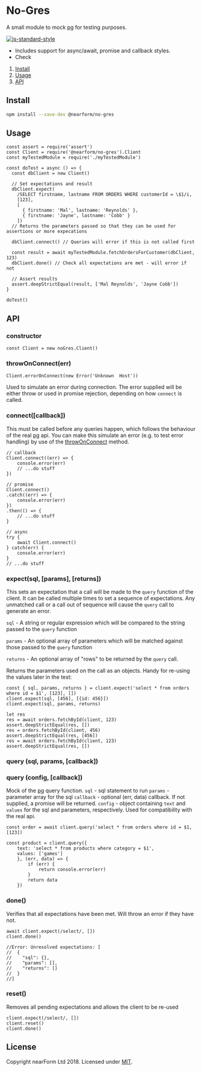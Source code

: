 # No-Gres

A small module to mock [pg](https://www.npmjs.com/package/pg) for testing purposes.

[![js-standard-style][1]][2]

* Includes support for async/await, promise and callback styles.
* Check

1. [Install](#install)
2. [Usage](#usage)
2. [API](#API)

## Install

```sh
npm install --save-dev @nearform/no-gres
```
## Usage
```
const assert = require('assert')
const Client = require('@nearform/no-gres').Client
const myTestedModule = require('./myTestedModule')

const doTest = async () => {
  const dbClient = new Client()

  // Set expectations and result
  dbClient.expect(
    /SELECT firstname, lastname FROM ORDERS WHERE customerId = \$1/i,
    [123],
    [
      { firstname: 'Mal', lastname: 'Reynolds' },
      { firstname: 'Jayne', lastname: 'Cobb' }
    ])
  // Returns the parameters passed so that they can be used for assertions or more expecations

  dbClient.connect() // Queries will error if this is not called first

  const result = await myTestedModule.fetchOrdersForCustomer(dbClient, 123)
  dbClient.done() // Check all expectations are met - will error if not

  // Assert results
  assert.deepStrictEqual(result, ['Mal Reynolds', 'Jayne Cobb'])
}

doTest()

```

## API
### constructor
```
const Client = new noGres.Client()
```

### throwOnConnect(err)
```
Client.errorOnConnect(new Error('Unknown  Host'))
```
Used to simulate an error during connection.  The error supplied will be either throw or used in promise rejection, depending on how `connect` is called.

### connect([callback])
This must be called before any queries happen, which follows the behaviour of the real [pg](https://www.npmjs.com/package/pg) api.  You can make this simulate an error (e.g. to test error handling) by use of the [throwOnConnect](#throwOnConnect(err)) method.
```
// callback
Client.connect((err) => {
    console.error(err)
    // ...do stuff
})

// promise
Client.connect()
.catch((err) => {
    console.error(err)
})
.then(() => {
    // ...do stuff
}

// async
try {
    await Client.connect()
} catch(err) {
    console.error(err)
}
// ...do stuff

```

### expect(sql, [params], [returns])
This sets an expectation that a call will be made to the `query` function of the client.  It can be called multiple times to set a sequence of expectations.  Any unmatched call or a call out of sequence will cause the `query` call to generate an error.

`sql` - A string or regular expression which will be compared to the string passed to the `query` function

`params` - An optional array of parameters which will be matched against those passed to the
`query` function

`returns` - An optional array of "rows" to be returned by the `query` call.

Returns the parameters used on the call as an objects.  Handy for re-using the values later in the test:
```
const { sql, params, returns } = client.expect('select * from orders where id = $1', [123], [])
client.expect(sql, [456], [{id: 456}])
client.expect(sql, params, returns)

let res
res = await orders.fetchById(client, 123)
assert.deepStrictEqual(res, [])
res = orders.fetchById(client, 456)
assert.deepStrictEqual(res, [456])
res = await orders.fetchById(client, 123)
assert.deepStrictEqual(res, [])

```

### query (sql, params, [callback])
### query (config, [callback])
Mock of the [pg](https://www.npmjs.com/package/pg) query function.
`sql` - sql statement to run
`params` - parameter array for the sql
`callback` - optional (err, data) callback.  If not supplied, a promise will be returned.
`config` - object containing `text` and `values` for the sql and parameters, respectively.  Used for compatibility with the real api.
```
const order = await client.query('select * from orders where id = $1, [123])

const product = client.query({
    text: 'select * from products where category = $1',
    values: ['games']
    }, (err, data) => {
        if (err) {
            return console.error(err)
        }
        return data
    })
```

### done()
Verifies that all expectations have been met.  Will throw an error if they have not.
```
await client.expect(/select/, [])
client.done()

//Error: Unresolved expectations: [
//  {
//    "sql": {},
//    "params": [],
//    "returns": []
//  }
//]

```

### reset()
Removes all pending expectations and allows the client to be re-used
```
client.expect(/select/, [])
client.reset()
client.done()
```

## License

Copyright nearForm Ltd 2018. Licensed under [MIT][license].

[1]: https://img.shields.io/badge/code%20style-standard-brightgreen.svg?style=flat-square
[2]: https://github.com/feross/standard
[license]: ./LICENSE